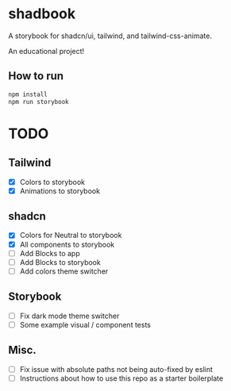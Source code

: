 # shadbook

A storybook for shadcn/ui, tailwind, and tailwind-css-animate.

An educational project!

## How to run

```bash
npm install
npm run storybook
```

# TODO
## Tailwind
- [x] Colors to storybook
- [x] Animations to storybook

## shadcn
- [x] Colors for Neutral to storybook
- [x] All components to storybook
- [ ] Add Blocks to app
- [ ] Add Blocks to storybook
- [ ] Add colors theme switcher

## Storybook
- [ ] Fix dark mode theme switcher
- [ ] Some example visual / component tests

## Misc.
- [ ] Fix issue with absolute paths not being auto-fixed by eslint
- [ ] Instructions about how to use this repo as a starter boilerplate